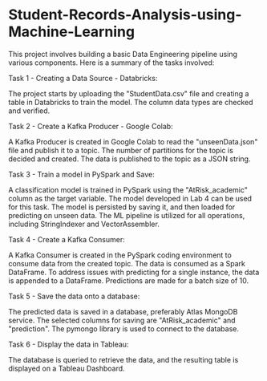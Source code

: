 # Student-Records-Analysis-using-Machine-Learning
This project involves building a basic Data Engineering pipeline using various components. Here is a summary of the tasks involved:

Task 1 - Creating a Data Source - Databricks:

The project starts by uploading the "StudentData.csv" file and creating a table in Databricks to train the model.
The column data types are checked and verified.

Task 2 - Create a Kafka Producer - Google Colab:

A Kafka Producer is created in Google Colab to read the "unseenData.json" file and publish it to a topic.
The number of partitions for the topic is decided and created.
The data is published to the topic as a JSON string.

Task 3 - Train a model in PySpark and Save:

A classification model is trained in PySpark using the "AtRisk_academic" column as the target variable.
The model developed in Lab 4 can be used for this task.
The model is persisted by saving it, and then loaded for predicting on unseen data.
The ML pipeline is utilized for all operations, including StringIndexer and VectorAssembler.

Task 4 - Create a Kafka Consumer:

A Kafka Consumer is created in the PySpark coding environment to consume data from the created topic.
The data is consumed as a Spark DataFrame. To address issues with predicting for a single instance, the data is appended to a DataFrame.
Predictions are made for a batch size of 10.

Task 5 - Save the data onto a database:

The predicted data is saved in a database, preferably Atlas MongoDB service.
The selected columns for saving are "AtRisk_academic" and "prediction".
The pymongo library is used to connect to the database.

Task 6 - Display the data in Tableau:

The database is queried to retrieve the data, and the resulting table is displayed on a Tableau Dashboard.
